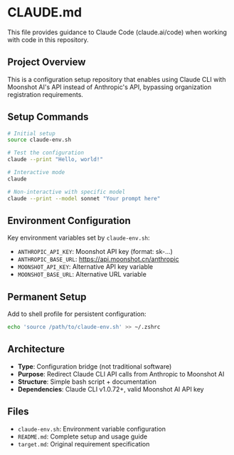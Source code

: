 # CLAUDE.md

This file provides guidance to Claude Code (claude.ai/code) when working with code in this repository.

## Project Overview
This is a configuration setup repository that enables using Claude CLI with Moonshot AI's API instead of Anthropic's API, bypassing organization registration requirements.

## Setup Commands
```bash
# Initial setup
source claude-env.sh

# Test the configuration
claude --print "Hello, world!"

# Interactive mode
claude

# Non-interactive with specific model
claude --print --model sonnet "Your prompt here"
```

## Environment Configuration
Key environment variables set by `claude-env.sh`:
- `ANTHROPIC_API_KEY`: Moonshot API key (format: sk-...)
- `ANTHROPIC_BASE_URL`: https://api.moonshot.cn/anthropic
- `MOONSHOT_API_KEY`: Alternative API key variable
- `MOONSHOT_BASE_URL`: Alternative URL variable

## Permanent Setup
Add to shell profile for persistent configuration:
```bash
echo 'source /path/to/claude-env.sh' >> ~/.zshrc
```

## Architecture
- **Type**: Configuration bridge (not traditional software)
- **Purpose**: Redirect Claude CLI API calls from Anthropic to Moonshot AI
- **Structure**: Simple bash script + documentation
- **Dependencies**: Claude CLI v1.0.72+, valid Moonshot AI API key

## Files
- `claude-env.sh`: Environment variable configuration
- `README.md`: Complete setup and usage guide
- `target.md`: Original requirement specification